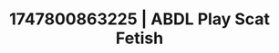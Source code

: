 ---
categories:
- Mindful JOI
- Shadow play
- E-girl erotica
- Slow strip tease
- Titty fuck
image: /assets/images/1747800863225.jpg
layout: post
seo:
  description: Featured content with high-quality ABDL Play, Scat Fetish. HD images
    available.
  keywords: ABDL Play, Scat Fetish
  og_image: /assets/images/1747800863225.jpg
  schema_type: VisualArtwork
tags:
- ABDL Play
- '#1747800863225'
- Scat Fetish
title: 1747800863225 | ABDL Play Scat Fetish
---